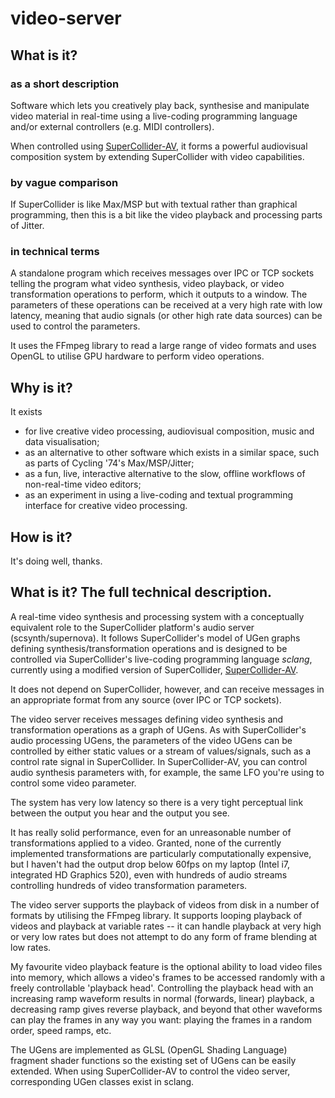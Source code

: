 # video-server

## What is it?

### as a short description

Software which lets you creatively play back, synthesise and manipulate video
material in real-time using a live-coding programming language and/or external
controllers (e.g. MIDI controllers).

When controlled using
[SuperCollider-AV](https://github.com/r-gr/supercollider-av), it forms a
powerful audiovisual composition system by extending SuperCollider with video
capabilities.

### by vague comparison

If SuperCollider is like Max/MSP but with textual rather than graphical
programming, then this is a bit like the video playback and processing parts of
Jitter.

### in technical terms

A standalone program which receives messages over IPC or TCP sockets telling the
program what video synthesis, video playback, or video transformation operations
to perform, which it outputs to a window. The parameters of these operations can
be received at a very high rate with low latency, meaning that audio signals (or
other high rate data sources) can be used to control the parameters.

It uses the FFmpeg library to read a large range of video formats and uses
OpenGL to utilise GPU hardware to perform video operations.

## Why is it?

It exists

- for live creative video processing, audiovisual composition, music and data
  visualisation;
- as an alternative to other software which exists in a similar space, such as
  parts of Cycling '74's Max/MSP/Jitter;
- as a fun, live, interactive alternative to the slow, offline workflows of
  non-real-time video editors;
- as an experiment in using a live-coding and textual programming interface for
  creative video processing.

## How is it?

It's doing well, thanks.

## What is it? The full technical description.

A real-time video synthesis and processing system with a conceptually equivalent
role to the SuperCollider platform's audio server (scsynth/supernova). It
follows SuperCollider's model of UGen graphs defining synthesis/transformation
operations and is designed to be controlled via SuperCollider's live-coding
programming language _sclang_, currently using a modified version of
SuperCollider, [SuperCollider-AV](https://github.com/r-gr/supercollider-av).

It does not depend on SuperCollider, however, and can receive messages in an
appropriate format from any source (over IPC or TCP sockets).

The video server receives messages defining video synthesis and transformation
operations as a graph of UGens. As with SuperCollider's audio processing UGens,
the parameters of the video UGens can be controlled by either static values or a
stream of values/signals, such as a control rate signal in SuperCollider. In
SuperCollider-AV, you can control audio synthesis parameters with, for example,
the same LFO you're using to control some video parameter.

The system has very low latency so there is a very tight perceptual link between
the output you hear and the output you see.

It has really solid performance, even for an unreasonable number of
transformations applied to a video. Granted, none of the currently implemented
transformations are particularly computationally expensive, but I haven't had
the output drop below 60fps on my laptop (Intel i7, integrated HD Graphics 520),
even with hundreds of audio streams controlling hundreds of video transformation
parameters.

The video server supports the playback of videos from disk in a number of
formats by utilising the FFmpeg library. It supports looping playback of videos
and playback at variable rates -- it can handle playback at very high or very
low rates but does not attempt to do any form of frame blending at low rates.

My favourite video playback feature is the optional ability to load video files
into memory, which allows a video's frames to be accessed randomly with a freely
controllable 'playback head'. Controlling the playback head with an increasing
ramp waveform results in normal (forwards, linear) playback, a decreasing ramp
gives reverse playback, and beyond that other waveforms can play the frames in
any way you want: playing the frames in a random order, speed ramps, etc.

The UGens are implemented as GLSL (OpenGL Shading Language) fragment shader
functions so the existing set of UGens can be easily extended. When using
SuperCollider-AV to control the video server, corresponding UGen classes exist
in sclang.
